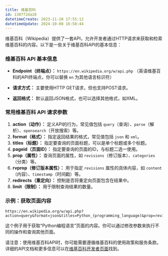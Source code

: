```yaml
---
title: 维基百科
id: 1387f2da28
datetimeCreate: 2023-11-28 17:55:12
datetimeUpdate: 2024-10-08 16:58:44
---
```

维基百科（Wikipedia）提供了一套API，允许开发者通过HTTP请求来获取和检索维基百科的内容。以下是一些关于维基百科API的基本信息：

### 维基百科 API 基本信息

- **Endpoint（终端点）：** `https://en.wikipedia.org/w/api.php` （英语维基百科的API终端点，你可以替换 `en` 为其他语言标识符）

- **请求方式：** 主要使用HTTP GET请求，但也支持POST请求。

- **返回格式：** 默认返回JSON格式，也可以选择其他格式，如XML。

### 常用维基百科 API 请求参数

1. **action（动作）：** 定义API的行为，常见值包括 `query`（查询）、`parse`（解析）、`opensearch`（开放搜索）等。
2. **format（格式）：** 指定返回结果的格式，常见值包括 `json` 和 `xml`。
3. **titles（标题）：** 指定要查询的页面标题，可以是单个标题或多个标题。
4. **pageid（页面ID）：** 指定要查询的页面的ID，与标题二选一使用。
5. **prop（属性）：** 查询页面的属性，如 `revisions`（修订版本）、`categories`（分类）等。
6. **rvprop（修订版本属性）：** 用于指定 `revisions` 属性的具体内容，如 `content`（内容）、`timestamp`（时间戳）等。
7. **redirects（重定向）：** 控制是否将重定向页面包含在结果中。
8. **limit（限制）：** 用于限制查询结果的数量。

### 示例：获取页面内容

```plaintext
https://en.wikipedia.org/w/api.php?action=query&format=json&titles=Python_(programming_language)&prop=revisions&rvprop=content
```

这个例子用于获取“Python编程语言”页面的内容。你可以通过修改参数来执行不同的操作和查询其他页面。

请注意：使用维基百科API时，你可能需要遵循维基百科的使用政策和服务条款。详细的API文档和更多信息可以在[维基百科开发者页面](https://www.mediawiki.org/wiki/API:Main_page)找到。